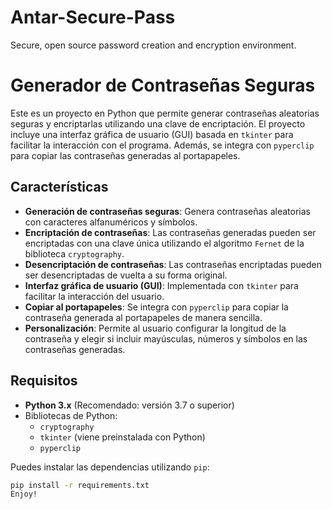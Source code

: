 # Antar-Secure-Pass
Secure, open source password creation and encryption environment.
# Generador de Contraseñas Seguras

Este es un proyecto en Python que permite generar contraseñas aleatorias seguras y encriptarlas utilizando una clave de encriptación. El proyecto incluye una interfaz gráfica de usuario (GUI) basada en `tkinter` para facilitar la interacción con el programa. Además, se integra con `pyperclip` para copiar las contraseñas generadas al portapapeles.

## Características

- **Generación de contraseñas seguras**: Genera contraseñas aleatorias con caracteres alfanuméricos y símbolos.
- **Encriptación de contraseñas**: Las contraseñas generadas pueden ser encriptadas con una clave única utilizando el algoritmo `Fernet` de la biblioteca `cryptography`.
- **Desencriptación de contraseñas**: Las contraseñas encriptadas pueden ser desencriptadas de vuelta a su forma original.
- **Interfaz gráfica de usuario (GUI)**: Implementada con `tkinter` para facilitar la interacción del usuario.
- **Copiar al portapapeles**: Se integra con `pyperclip` para copiar la contraseña generada al portapapeles de manera sencilla.
- **Personalización**: Permite al usuario configurar la longitud de la contraseña y elegir si incluir mayúsculas, números y símbolos en las contraseñas generadas.

## Requisitos

- **Python 3.x** (Recomendado: versión 3.7 o superior)
- Bibliotecas de Python:
  - `cryptography`
  - `tkinter` (viene preinstalada con Python)
  - `pyperclip`

Puedes instalar las dependencias utilizando `pip`:

```bash
pip install -r requirements.txt
Enjoy!
